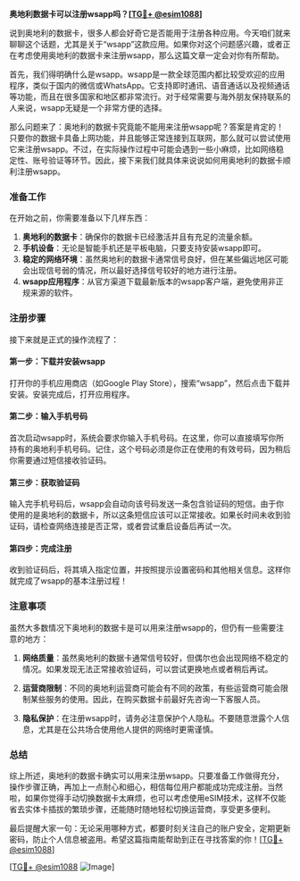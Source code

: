**奥地利数据卡可以注册wsapp吗？[[TG💪+ @esim1088](https://t.me/s/esim1088)]**

说到奥地利的数据卡，很多人都会好奇它是否能用于注册各种应用。今天咱们就来聊聊这个话题，尤其是关于“wsapp”这款应用。如果你对这个问题感兴趣，或者正在考虑使用奥地利的数据卡来注册wsapp，那么这篇文章一定会对你有所帮助。

首先，我们得明确什么是wsapp。wsapp是一款全球范围内都比较受欢迎的应用程序，类似于国内的微信或WhatsApp。它支持即时通讯、语音通话以及视频通话等功能，而且在很多国家和地区都非常流行。对于经常需要与海外朋友保持联系的人来说，wsapp无疑是一个非常方便的选择。

那么问题来了：奥地利的数据卡究竟能不能用来注册wsapp呢？答案是肯定的！只要你的数据卡具备上网功能，并且能够正常连接到互联网，那么就可以尝试使用它来注册wsapp。不过，在实际操作过程中可能会遇到一些小麻烦，比如网络稳定性、账号验证等环节。因此，接下来我们就具体来说说如何用奥地利的数据卡顺利注册wsapp。

### 准备工作

在开始之前，你需要准备以下几样东西：

1. **奥地利的数据卡**：确保你的数据卡已经激活并且有充足的流量余额。
2. **手机设备**：无论是智能手机还是平板电脑，只要支持安装wsapp即可。
3. **稳定的网络环境**：虽然奥地利的数据卡通常信号良好，但在某些偏远地区可能会出现信号弱的情况，所以最好选择信号较好的地方进行注册。
4. **wsapp应用程序**：从官方渠道下载最新版本的wsapp客户端，避免使用非正规来源的软件。

### 注册步骤

接下来就是正式的操作流程了：

#### 第一步：下载并安装wsapp
打开你的手机应用商店（如Google Play Store），搜索“wsapp”，然后点击下载并安装。安装完成后，打开应用程序。

#### 第二步：输入手机号码
首次启动wsapp时，系统会要求你输入手机号码。在这里，你可以直接填写你所持有的奥地利手机号码。记住，这个号码必须是你正在使用的有效号码，因为稍后你需要通过短信接收验证码。

#### 第三步：获取验证码
输入完手机号码后，wsapp会自动向该号码发送一条包含验证码的短信。由于你使用的是奥地利的数据卡，所以这条短信应该可以正常接收。如果长时间未收到验证码，请检查网络连接是否正常，或者尝试重启设备后再试一次。

#### 第四步：完成注册
收到验证码后，将其填入指定位置，并按照提示设置密码和其他相关信息。这样你就完成了wsapp的基本注册过程！

### 注意事项

虽然大多数情况下奥地利的数据卡是可以用来注册wsapp的，但仍有一些需要注意的地方：

1. **网络质量**：虽然奥地利的数据卡通常信号较好，但偶尔也会出现网络不稳定的情况。如果发现无法正常接收验证码，可以尝试更换地点或者稍后再试。
   
2. **运营商限制**：不同的奥地利运营商可能会有不同的政策，有些运营商可能会限制某些服务的使用。因此，在购买数据卡前最好先咨询一下客服人员。

3. **隐私保护**：在注册wsapp时，请务必注意保护个人隐私。不要随意泄露个人信息，尤其是在公共场合使用他人提供的网络时更需谨慎。

### 总结

综上所述，奥地利的数据卡确实可以用来注册wsapp。只要准备工作做得充分，操作步骤正确，再加上一点耐心和细心，相信每位用户都能成功完成注册。当然啦，如果你觉得手动切换数据卡太麻烦，也可以考虑使用eSIM技术，这样不仅能省去实体卡插拔的繁琐步骤，还能随时随地轻松切换运营商，享受更多便利。

最后提醒大家一句：无论采用哪种方式，都要时刻关注自己的账户安全，定期更新密码，防止个人信息被盗用。希望这篇指南能帮助到正在寻找答案的你！[[TG💪+ @esim1088](https://t.me/s/esim1088)]

[[TG💪+ @esim1088](https://t.me/s/esim1088) ![Image](https://i.postimg.cc/4NQfJmqS/Snipaste-2025-05-13-00-14-12.png)]